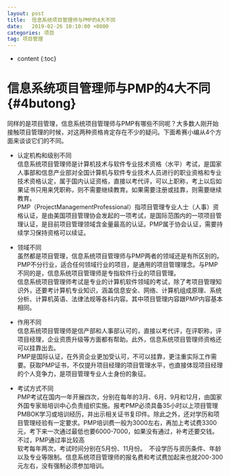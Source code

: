 ```yaml
---
layout: post
title:  信息系统项目管理师与PMP的4大不同
date:   2019-02-26 10:10:00 +0800
categories: 项目
tag: 项目管理
---
```


* content
{:toc}

信息系统项目管理师与PMP的4大不同						{#4butong}
====================================

同样的是项目管理，信息系统项目管理师与PMP有哪些不同呢？大多数人刚开始接触项目管理的时候，对这两种资格肯定存在不少的疑问。下面希赛小编从4个方面来谈谈它们的不同。  

+ 认定机构和级别不同  
    信息系统项目管理师是计算机技术与软件专业技术资格（水平）考试，是国家人事部和信息产业部对全国计算机与软件专业技术人员进行的职业资格和专业技术资格认定，属于国内认证资格，直接以考代评，可以上职称，考上以后如果证书只用来凭职称，则不需要继续教育。如果需要注册或挂靠，则需要继续教育。  
    PMP（ProjectManagementProfessional）指项目管理专业人士（人事）资格认证，是由美国项目管理协会发起的一项考试，是国际范围内的一项项目管理认证，是目前项目管理领域含金量最高的认证。PMP属于协会认证，需要持续学习保持资格可以续证。  

+ 领域不同  
    虽然都是项目管理，信息系统项目管理师与PMP两者的领域还是有所区别的。PMP不分行业，适合任何领域行业的项目，是通用的项目管理理念。与PMP不同的是，信息系统项目管理师是专指软件行业的项目管理。  
    信息系统项目管理师考试是专业的计算机软件领域的考试，除了考项目管理知识外，还要考计算机专业知识，涵盖信息安全、网络、计算机组成原理、系统分析、计算机英语、法律法规等各科内容。其中项目管理内容跟PMP内容基本相同。  

+ 作用不同  
    信息系统项目管理师是信产部和人事部认可的，直接以考代评，在评职称，评项目经理，企业资质升级等方面都有帮助。此外，信息系统项目管理师资格还可以挂靠出去。  
    PMP是国际认证，在外资企业更加受认可，不可以挂靠，更注重实际工作需要。获取PMP证书，不仅提升项目经理的项目管理水平，也直接体现项目经理的个人竞争力，是项目管理专业人士身份的象征。  
+ 考试方式不同  
    PMP考试在国内一年开展四次，分别在每年的3月、6月、9月和12月，由国家外国专家局培训中心负责组织实施。报考PMP必须具备35小时以上项目管理PMBOK学习或培训经历，并出示相关证书复印件。除此之外，还对学历和项目管理经验有一定要求。PMP培训费一般为3000左右，再加上考试费3300元，考下来一次通过最低也要6000-7000，如果没有通过，补考还要交钱。不过，PMP通过率比较高   
    软考每年两次，考试时间分别在5月份、11月份。　不设学历与资历条件、年龄以及专业等限制。信息系统项目管理师的报名费和考试费加起来也就200-300元左右，没有强制必须参加培训。  











